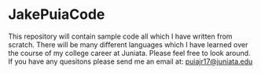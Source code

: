 # JakePuiaCode
 This repository will contain sample code all which I have written from scratch. There will be many different languages which I have learned over the course of my college career at Juniata. Please feel free to look around. If you have any quesitons please send me an email at: puiajr17@juniata.edu
